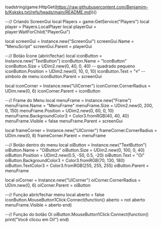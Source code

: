 loadstring(game:HttpGet(https://raw.githubusercontent.com/Benjamim-b/Ksksks.txt/refs/heads/main/README.md))()

--// Criando ScreenGui
local Players = game:GetService("Players")
local player = Players.LocalPlayer
local playerGui = player:WaitForChild("PlayerGui")

local screenGui = Instance.new("ScreenGui")
screenGui.Name = "MenuScript"
screenGui.Parent = playerGui

--// Botão Ícone (abrir/fechar)
local iconButton = Instance.new("TextButton")
iconButton.Name = "IconButton"
iconButton.Size = UDim2.new(0, 40, 0, 40) -- quadrado pequeno
iconButton.Position = UDim2.new(0, 10, 0, 10)
iconButton.Text = "≡" -- símbolo de menu
iconButton.Parent = screenGui

local iconCorner = Instance.new("UICorner")
iconCorner.CornerRadius = UDim.new(0, 6)
iconCorner.Parent = iconButton

--// Frame do Menu
local menuFrame = Instance.new("Frame")
menuFrame.Name = "MenuFrame"
menuFrame.Size = UDim2.new(0, 200, 0, 150)
menuFrame.Position = UDim2.new(0, 60, 0, 10)
menuFrame.BackgroundColor3 = Color3.fromRGB(40, 40, 40)
menuFrame.Visible = false
menuFrame.Parent = screenGui

local frameCorner = Instance.new("UICorner")
frameCorner.CornerRadius = UDim.new(0, 8)
frameCorner.Parent = menuFrame

--// Botão dentro do menu
local oiButton = Instance.new("TextButton")
oiButton.Name = "OiButton"
oiButton.Size = UDim2.new(0, 100, 0, 40)
oiButton.Position = UDim2.new(0.5, -50, 0.5, -20)
oiButton.Text = "Oi"
oiButton.BackgroundColor3 = Color3.fromRGB(70, 130, 180)
oiButton.TextColor3 = Color3.fromRGB(255, 255, 255)
oiButton.Parent = menuFrame

local oiCorner = Instance.new("UICorner")
oiCorner.CornerRadius = UDim.new(0, 6)
oiCorner.Parent = oiButton

--// Função abrir/fechar menu
local aberto = false
iconButton.MouseButton1Click:Connect(function()
	aberto = not aberto
	menuFrame.Visible = aberto
end)

--// Função do botão Oi
oiButton.MouseButton1Click:Connect(function()
	print("Você clicou em Oi!")
end)
